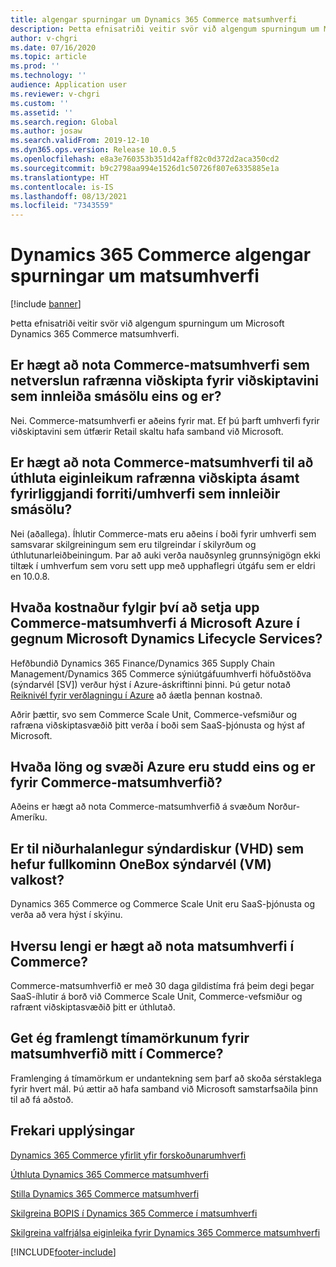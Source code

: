 ```yaml
---
title: algengar spurningar um Dynamics 365 Commerce matsumhverfi
description: Þetta efnisatriði veitir svör við algengum spurningum um Microsoft Dynamics 365 Commerce matsumhverfi.
author: v-chgri
ms.date: 07/16/2020
ms.topic: article
ms.prod: ''
ms.technology: ''
audience: Application user
ms.reviewer: v-chgri
ms.custom: ''
ms.assetid: ''
ms.search.region: Global
ms.author: josaw
ms.search.validFrom: 2019-12-10
ms.dyn365.ops.version: Release 10.0.5
ms.openlocfilehash: e8a3e760353b351d42aff82c0d372d2aca350cd2
ms.sourcegitcommit: b9c2798aa994e1526d1c50726f807e6335885e1a
ms.translationtype: HT
ms.contentlocale: is-IS
ms.lasthandoff: 08/13/2021
ms.locfileid: "7343559"
---
```

# <a name="dynamics-365-commerce-evaluation-environment-faq"></a>Dynamics 365 Commerce algengar spurningar um matsumhverfi

[!include [banner](includes/banner.md)]

Þetta efnisatriði veitir svör við algengum spurningum um Microsoft Dynamics 365 Commerce matsumhverfi.

## <a name="can-we-use-the-commerce-evaluation-environment-as-an-e-commerce-storefront-for-customers-that-currently-implement-retail"></a>Er hægt að nota Commerce-matsumhverfi sem netverslun rafrænna viðskipta fyrir viðskiptavini sem innleiða smásölu eins og er?

Nei. Commerce-matsumhverfi er aðeins fyrir mat. Ef þú þarft umhverfi fyrir viðskiptavini sem útfærir Retail skaltu hafa samband við Microsoft.

## <a name="can-the-commerce-evaluation-environment-be-used-to-provision-the-e-commerce-features-on-top-of-an-existing-applicationenvironment-that-implements-retail"></a>Er hægt að nota Commerce-matsumhverfi til að úthluta eiginleikum rafrænna viðskipta ásamt fyrirliggjandi forriti/umhverfi sem innleiðir smásölu?

Nei (aðallega). Íhlutir Commerce-mats eru aðeins í boði fyrir umhverfi sem samsvarar skilgreiningum sem eru tilgreindar í skilyrðum og úthlutunarleiðbeiningum. Þar að auki verða nauðsynleg grunnsýnigögn ekki tiltæk í umhverfum sem voru sett upp með upphaflegri útgáfu sem er eldri en 10.0.8. 

## <a name="what-costs-are-involved-in-deploying-the-commerce-evaluation-environment-on-microsoft-azure-via-microsoft-dynamics-lifecycle-services-lcs"></a>Hvaða kostnaður fylgir því að setja upp Commerce-matsumhverfi á Microsoft Azure í gegnum Microsoft Dynamics Lifecycle Services?

Hefðbundið Dynamics 365 Finance/Dynamics 365 Supply Chain Management/Dynamics 365 Commerce sýniútgáfuumhverfi höfuðstöðva (sýndarvél \[SV\]) verður hýst í Azure-áskriftinni þinni. Þú getur notað [Reiknivél fyrir verðlagningu í Azure](https://azure.microsoft.com/pricing/calculator/) að áætla þennan kostnað.

Aðrir þættir, svo sem Commerce Scale Unit, Commerce-vefsmiður og rafræna viðskiptasvæðið þitt verða í boði sem SaaS-þjónusta og hýst af Microsoft.

## <a name="which-azure-geographies-are-currently-supported-for-the-commerce-evaluation-environment"></a>Hvaða löng og svæði Azure eru studd eins og er fyrir Commerce-matsumhverfið?

Aðeins er hægt að nota Commerce-matsumhverfið á svæðum Norður-Ameríku.

## <a name="is-there-a-downloadable-virtual-hard-disk-vhd-that-has-the-complete-onebox-virtual-machine-vm-option"></a>Er til niðurhalanlegur sýndardiskur (VHD) sem hefur fullkominn OneBox sýndarvél (VM) valkost?

Dynamics 365 Commerce og Commerce Scale Unit eru SaaS-þjónusta og verða að vera hýst í skýinu.

## <a name="how-long-can-the-commerce-evaluation-environment-be-used"></a>Hversu lengi er hægt að nota matsumhverfi í Commerce?

Commerce-matsumhverfið er með 30 daga gildistíma frá þeim degi þegar SaaS-íhlutir á borð við Commerce Scale Unit, Commerce-vefsmiður og rafrænt viðskiptasvæðið þitt er úthlutað.

## <a name="can-i-extend-the-time-limit-for-my-commerce-evaluation-environment"></a>Get ég framlengt tímamörkunum fyrir matsumhverfið mitt í Commerce?

Framlenging á tímamörkum er undantekning sem þarf að skoða sérstaklega fyrir hvert mál. Þú ættir að hafa samband við Microsoft samstarfsaðila þinn til að fá aðstoð.

## <a name="additional-resources"></a>Frekari upplýsingar

[Dynamics 365 Commerce yfirlit yfir forskoðunarumhverfi](cpe-overview.md)

[Úthluta Dynamics 365 Commerce matsumhverfi](provisioning-guide.md)

[Stilla Dynamics 365 Commerce matsumhverfi](cpe-post-provisioning.md)

[Skilgreina BOPIS í Dynamics 365 Commerce í matsumhverfi](cpe-bopis.md)

[Skilgreina valfrjálsa eiginleika fyrir Dynamics 365 Commerce matsumhverfi](cpe-optional-features.md)


[!INCLUDE[footer-include](../includes/footer-banner.md)]
